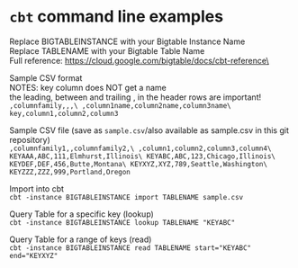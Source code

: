 # `cbt` command line examples
Replace BIGTABLEINSTANCE with your Bigtable Instance Name\
Replace TABLENAME with your Bigtable Table Name\
Full reference: https://cloud.google.com/bigtable/docs/cbt-reference\

Sample CSV format\
NOTES: key column does NOT get a name\
the leading, between and trailing , in the header rows are important!\
  `,columnfamily,,,\
  ,column1name,column2name,column3name\
  key,column1,column2,column3`
  
Sample CSV file (save as `sample.csv`/also available as sample.csv in this git repository)\
`,columnfamily1,,columnfamily2,\
,column1,column2,column3,column4\
KEYAAA,ABC,111,Elmhurst,Illinois\
KEYABC,ABC,123,Chicago,Illinois\
KEYDEF,DEF,456,Butte,Montana\
KEYXYZ,XYZ,789,Seattle,Washington\
KEYZZZ,ZZZ,999,Portland,Oregon`

Import into cbt\
`cbt -instance BIGTABLEINSTANCE import TABLENAME sample.csv`

Query Table for a specific key (lookup)\
`cbt -instance BIGTABLEINSTANCE lookup TABLENAME "KEYABC"`

Query Table for a range of keys (read)\
`cbt -instance BIGTABLEINSTANCE read TABLENAME start="KEYABC" end="KEYXYZ"`


